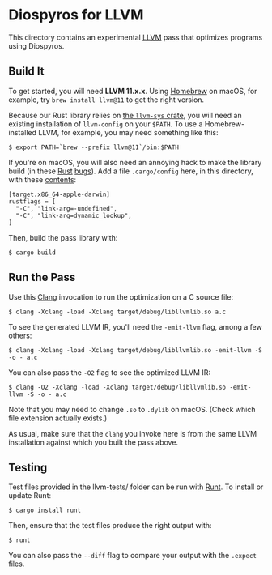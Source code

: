 # Diospyros for LLVM

This directory contains an experimental [LLVM][] pass that optimizes programs using Diospyros.

## Build It

To get started, you will need **LLVM 11.x.x**.
Using [Homebrew][] on macOS, for example, try `brew install llvm@11` to get the right version.

Because our Rust library relies on [the `llvm-sys` crate][llvm-sys], you will need an existing installation of `llvm-config` on your `$PATH`.
To use a Homebrew-installed LLVM, for example, you may need something like this:

    $ export PATH=`brew --prefix llvm@11`/bin:$PATH

If you're on macOS, you will also need an annoying hack to make the library build (in these [Rust](https://github.com/rust-lang/rust/issues/62874) [bugs](https://github.com/rust-lang/cargo/issues/8628)).
Add a file `.cargo/config` here, in this directory, with these [contents](https://pyo3.rs/v0.5.2/):

    [target.x86_64-apple-darwin]
    rustflags = [
      "-C", "link-arg=-undefined",
      "-C", "link-arg=dynamic_lookup",
    ]

Then, build the pass library with:

    $ cargo build

## Run the Pass

Use this [Clang][] invocation to run the optimization on a C source file:

    $ clang -Xclang -load -Xclang target/debug/libllvmlib.so a.c

To see the generated LLVM IR, you'll need the `-emit-llvm` flag, among a few others:

    $ clang -Xclang -load -Xclang target/debug/libllvmlib.so -emit-llvm -S -o - a.c

You can also pass the `-O2` flag to see the optimized LLVM IR:

    $ clang -O2 -Xclang -load -Xclang target/debug/libllvmlib.so -emit-llvm -S -o - a.c

Note that you may need to change `.so` to `.dylib` on macOS. (Check which file extension actually exists.)

As usual, make sure that the `clang` you invoke here is from the same LLVM installation against which you built the pass above.

## Testing

Test files provided in the llvm-tests/ folder can be run with [Runt][]. To install or update Runt: 

    $ cargo install runt

Then, ensure that the test files produce the right output with:

    $ runt

You can also pass the `--diff` flag to compare your output with the `.expect` files.


[llvm]: https://llvm.org
[clang]: https://clang.llvm.org
[llvm-sys]: https://crates.io/crates/llvm-sys
[homebrew]: https://brew.sh
[runt]: https://github.com/rachitnigam/runt
